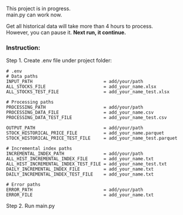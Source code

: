 This project is in progress.<br>
main.py can work now.<br>

Get all historical data will take more than 4 hours to process.<br>
However, you can pause it. <b>Next run, it continue.</b><br>

### Instruction:
Step 1. Create .env file under project folder:
```
# .env
# Data paths
INPUT_PATH                           = add/your/path
ALL_STOCKS_FILE                      = add_your_name.xlsx
ALL_STOCKS_TEST_FILE                 = add_your_name_test.xlsx

# Processing paths
PROCESSING_PATH                      = add/your/path
PROCESSING_DATA_FILE                 = add_your_name.csv
PROCESSING_DATA_TEST_FILE            = add_your_name_test.csv

OUTPUT_PATH                          = add/your/path
STOCK_HISTORICAL_PRICE_FILE          = add_your_name.parquet
STOCK_HISTORICAL_PRICE_TEST_FILE     = add_your_name_test.parquet

# Incremental index paths
INCREMENTAL_INDEX_PATH               = add/your/path
ALL_HIST_INCREMENTAL_INDEX_FILE      = add_your_name.txt
ALL_HIST_INCREMENTAL_INDEX_TEST_FILE = add_your_name_test.txt
DAILY_INCREMENTAL_INDEX_FILE         = add_your_name.txt
DAILY_INCREMENTAL_INDEX_TEST_FILE    = add_your_name.txt

# Error paths
ERROR_PATH                           = add/your/path
ERROR_FILE                           = add_your_name.txt
```

Step 2. Run main.py